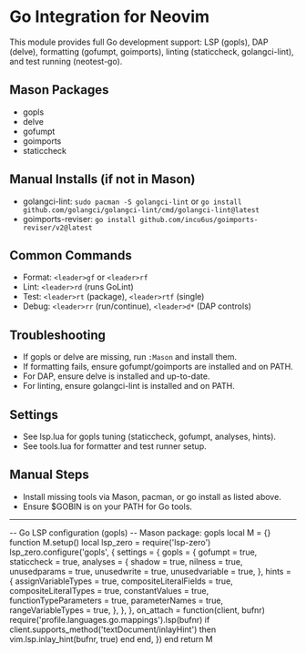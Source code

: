 # Go Integration for Neovim

This module provides full Go development support: LSP (gopls), DAP (delve), formatting (gofumpt, goimports), linting (staticcheck, golangci-lint), and test running (neotest-go).

## Mason Packages
- gopls
- delve
- gofumpt
- goimports
- staticcheck

## Manual Installs (if not in Mason)
- golangci-lint: `sudo pacman -S golangci-lint` or `go install github.com/golangci/golangci-lint/cmd/golangci-lint@latest`
- goimports-reviser: `go install github.com/incu6us/goimports-reviser/v2@latest`

## Common Commands
- Format: `<leader>gf` or `<leader>rf`
- Lint: `<leader>rd` (runs GoLint)
- Test: `<leader>rt` (package), `<leader>rtf` (single)
- Debug: `<leader>rr` (run/continue), `<leader>d*` (DAP controls)

## Troubleshooting
- If gopls or delve are missing, run `:Mason` and install them.
- If formatting fails, ensure gofumpt/goimports are installed and on PATH.
- For DAP, ensure delve is installed and up-to-date.
- For linting, ensure golangci-lint is installed and on PATH.

## Settings
- See lsp.lua for gopls tuning (staticcheck, gofumpt, analyses, hints).
- See tools.lua for formatter and test runner setup.

## Manual Steps
- Install missing tools via Mason, pacman, or go install as listed above.
- Ensure $GOBIN is on your PATH for Go tools.
---
-- Go LSP configuration (gopls)
-- Mason package: gopls
local M = {}
function M.setup()
  local lsp_zero = require('lsp-zero')
  lsp_zero.configure('gopls', {
    settings = {
      gopls = {
        gofumpt = true,
        staticcheck = true,
        analyses = {
          shadow = true,
          nilness = true,
          unusedparams = true,
          unusedwrite = true,
          unusedvariable = true,
        },
        hints = {
          assignVariableTypes = true,
          compositeLiteralFields = true,
          compositeLiteralTypes = true,
          constantValues = true,
          functionTypeParameters = true,
          parameterNames = true,
          rangeVariableTypes = true,
        },
      },
    },
    on_attach = function(client, bufnr)
      require('profile.languages.go.mappings').lsp(bufnr)
      if client.supports_method('textDocument/inlayHint') then
        vim.lsp.inlay_hint(bufnr, true)
      end
    end,
  })
end
return M

